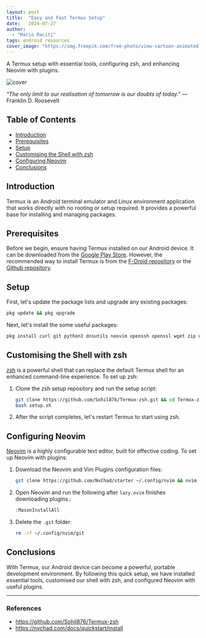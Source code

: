 ```yaml
---
layout: post
title:  "Easy and Fast Termux Setup"
date:   2024-07-27
author:
  - "Mario Raciti"
tags: android resources
cover_image: "https://img.freepik.com/free-photo/view-cartoon-animated-3d-penguin_23-2150882064.jpg?t=st=1722085076~exp=1722088676~hmac=64168ac7035e3186d87a371a614fcdad1584427a6262bd8e048605ecaf6b2840&w=1800"
---
```


A Termux setup with essential tools, configuring zsh, and enhancing Neovim with plugins.
<!-- readmore -->

![cover](https://img.freepik.com/free-photo/view-cartoon-animated-3d-penguin_23-2150882064.jpg?t=st=1722085076~exp=1722088676~hmac=64168ac7035e3186d87a371a614fcdad1584427a6262bd8e048605ecaf6b2840&w=1800)

*"The only limit to our realisation of tomorrow is our doubts of today."* ― Franklin D. Roosevelt

## Table of Contents

- [Introduction](#introduction)
- [Prerequisites](#prerequisites)
- [Setup](#setup)
- [Customising the Shell with zsh](#customising-the-shell-with-zsh)
- [Configuring Neovim](#configuring-neovim)
- [Conclusions](#conclusions)

## Introduction

Termux is an Android terminal emulator and Linux environment application that works directly with no rooting or setup required. It provides a powerful base for installing and managing packages.

## Prerequisites

Before we begin, ensure having Termux installed on our Android device. It can be downloaded from the [Google Play Store](https://play.google.com/store/apps/details?id=com.termux). However, the recommended way to install Termux is from the [F-Droid repository](https://f-droid.org/en/packages/com.termux/) or the [Github repository](https://github.com/termux/termux-app).

## Setup

First, let's update the package lists and upgrade any existing packages:

```sh
pkg update && pkg upgrade
```

Next, let's install the some useful packages:

```sh
pkg install curl git python3 dnsutils neovim openssh openssl wget zip unzip nodejs ruby golang grep libxml2-utils zsh figlet htop bat ffmpeg php rust fastfetch perl sqlite
```

## Customising the Shell with zsh

[zsh](https://ohmyz.sh/) is a powerful shell that can replace the default Termux shell for an enhanced command-line experience. To set up zsh:

1. Clone the zsh setup repository and run the setup script:

    ```sh
    git clone https://github.com/Sohil876/Termux-zsh.git && cd Termux-zsh
    bash setup.sh
    ```

2. After the script completes, let's restart Termux to start using zsh.

## Configuring Neovim

[Neovim](https://neovim.io/) is a highly configurable text editor, built for effective coding. To set up Neovim with plugins:

1. Download the Neovim and Vim Plugins configuration files:

    ```sh
    git clone https://github.com/NvChad/starter ~/.config/nvim && nvim
    ```

2. Open Neovim and run the following after `lazy.nvim` finishes downloading plugins.:

    ```sh
    :MasonInstallAll
    ```

3. Delete the `.git` folder:

    ```sh
    rm -rf ~/.config/nvim/git
    ```

## Conclusions

With Termux, our Android device can become a powerful, portable development environment. By following this quick setup, we have installed essential tools, customised our shell with zsh, and configured Neovim with useful plugins.

---

### References

- <https://github.com/Sohil876/Termux-zsh>
- <https://nvchad.com/docs/quickstart/install>
